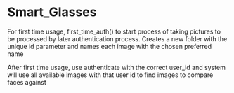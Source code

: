 # Smart_Glasses


For first time usage, first_time_auth() to start process of taking pictures to be processed by later authentication process. Creates a new folder with the unique id parameter and names each image with the chosen preferred name

After first time usage, use authenticate with the correct user_id and system will use all available images with that user id to find images to compare faces against
